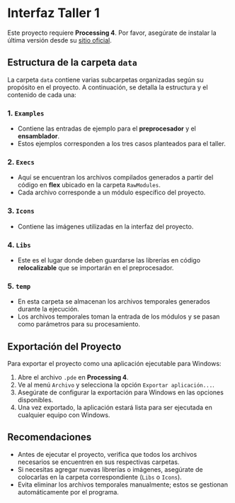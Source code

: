 # Interfaz Taller 1

Este proyecto requiere **Processing 4**. Por favor, asegúrate de instalar la última versión desde su [sitio oficial](https://processing.org/download).  

## Estructura de la carpeta `data`

La carpeta `data` contiene varias subcarpetas organizadas según su propósito en el proyecto. A continuación, se detalla la estructura y el contenido de cada una:  

### 1. **`Examples`**  
   - Contiene las entradas de ejemplo para el **preprocesador** y el **ensamblador**.  
   - Estos ejemplos corresponden a los tres casos planteados para el taller.  

### 2. **`Execs`**  
   - Aquí se encuentran los archivos compilados generados a partir del código en **flex** ubicado en la carpeta `RawModules`.  
   - Cada archivo corresponde a un módulo específico del proyecto.  

### 3. **`Icons`**  
   - Contiene las imágenes utilizadas en la interfaz del proyecto.  

### 4. **`Libs`**  
   - Este es el lugar donde deben guardarse las librerías en código **relocalizable** que se importarán en el preprocesador.  

### 5. **`temp`**  
   - En esta carpeta se almacenan los archivos temporales generados durante la ejecución.  
   - Los archivos temporales toman la entrada de los módulos y se pasan como parámetros para su procesamiento.  

## Exportación del Proyecto  

Para exportar el proyecto como una aplicación ejecutable para Windows:  
1. Abre el archivo `.pde` en **Processing 4**.  
2. Ve al menú `Archivo` y selecciona la opción `Exportar aplicación...`.  
3. Asegúrate de configurar la exportación para Windows en las opciones disponibles.  
4. Una vez exportado, la aplicación estará lista para ser ejecutada en cualquier equipo con Windows.  

## Recomendaciones  
- Antes de ejecutar el proyecto, verifica que todos los archivos necesarios se encuentren en sus respectivas carpetas.  
- Si necesitas agregar nuevas librerías o imágenes, asegúrate de colocarlas en la carpeta correspondiente (`Libs` o `Icons`).  
- Evita eliminar los archivos temporales manualmente; estos se gestionan automáticamente por el programa.  
